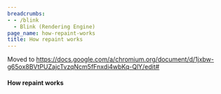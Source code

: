 ```yaml
---
breadcrumbs:
- - /blink
  - Blink (Rendering Engine)
page_name: how-repaint-works
title: How repaint works
---
```


Moved to
<https://docs.google.com/a/chromium.org/document/d/1jxbw-g65ox8BVtPUZajcTvzqNcm5fFnxdi4wbKq-QlY/edit#>

#### How repaint works
